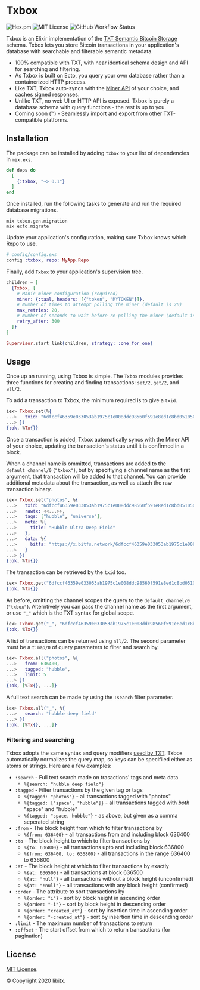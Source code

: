 # Txbox

![Hex.pm](https://img.shields.io/hexpm/v/txbox?color=informational)
![MIT License](https://img.shields.io/github/license/libitx/txbox?color=informational)
![GitHub Workflow Status](https://img.shields.io/github/workflow/status/libitx/txbox/Elixir%20CI)

Txbox is an Elixir implementation of the [TXT Semantic Bitcoin Storage](https://txt.network/) schema. Txbox lets you store Bitcoin transactions in your application's database with searchable and filterable semantic metadata.

* 100% compatible with TXT, with near identical schema design and API for searching and filtering.
* As Txbox is built on Ecto, you query your own database rather than a containerized HTTP process.
* Like TXT, Txbox auto-syncs with the [Miner API](https://github.com/bitcoin-sv/merchantapi-reference) of your choice, and caches signed responses.
* Unlike TXT, no web UI or HTTP API is exposed. Txbox is purely a database schema with query functions - the rest is up to you.
* Coming soon (™) - Seamlessly import and export from other TXT-compatible platforms.

## Installation

The package can be installed by adding `txbox` to your list of dependencies in `mix.exs`.


```elixir
def deps do
  [
    {:txbox, "~> 0.1"}
  ]
end
```

Once installed, run the following tasks to generate and run the required database migrations.

```console
mix txbox.gen.migration
mix ecto.migrate
```

Update your application's configuration, making sure Txbox knows which Repo to use.

```elixir
# config/config.exs
config :txbox, repo: MyApp.Repo
```      

Finally, add `Txbox` to your application's supervision tree.

```elixir
children = [
  {Txbox, [
    # Manic miner configuration (required)
    miner: {:taal, headers: [{"token", "MYTOKEN"}]},
    # Number of times to attempt polling the miner (default is 20)
    max_retries: 20,
    # Number of seconds to wait before re-polling the miner (default is 300 - 5 minutes)
    retry_after: 300
  ]}
]

Supervisor.start_link(children, strategy: :one_for_one)
```

## Usage

Once up an running, using Txbox is simple. The `Txbox` modules provides three functions for creating and finding transactions: `set/2`, `get/2`, and `all/2`.

To add a transaction to Txbox, the minimum required is to give a `txid`.

```elixir
iex> Txbox.set(%{
...>   txid: "6dfccf46359e033053ab1975c1e008ddc98560f591e8ed1c8bd051050992c110"
...> })
{:ok, %Tx{}}
```

Once a transaction is added, Txbox automatically syncs with the Miner API of your choice, updating the transaction's status until it is confirmed in a block.

When a channel name is ommitted, transactions are added to the `default_channel/0` (`"txbox"`), but by specifiying a channel name as the first argument, that transaction will be added to that channel. You can provide additional metadata about the transaction, as well as attach the raw transaction binary.

```elixir
iex> Txbox.set("photos", %{
...>   txid: "6dfccf46359e033053ab1975c1e008ddc98560f591e8ed1c8bd051050992c110",
...>   rawtx: <<...>>,
...>   tags: ["hubble", "universe"],
...>   meta: %{
...>     title: "Hubble Ultra-Deep Field"
...>   },
...>   data: %{
...>     bitfs: "https://x.bitfs.network/6dfccf46359e033053ab1975c1e008ddc98560f591e8ed1c8bd051050992c110.out.0.3"
...>   }
...> })
{:ok, %Tx{}}
```

The transaction can be retrieved by the `txid` too.

```elixir
iex> Txbox.get("6dfccf46359e033053ab1975c1e008ddc98560f591e8ed1c8bd051050992c110")
{:ok, %Tx{}}
```

As before, omitting the channel scopes the query to the `default_channel/0` (`"txbox"`). Alterntively you can pass the channel name as the first argument, or use `"_"` which is the TXT syntax for global scope.

```elixir
iex> Txbox.get("_", "6dfccf46359e033053ab1975c1e008ddc98560f591e8ed1c8bd051050992c110")
{:ok, %Tx{}}
```

A list of transactions can be returned using `all/2`. The second parameter must be a `t:map/0` of query parameters to filter and search by.

```elixir
iex> Txbox.all("photos", %{
...>   from: 636400,
...>   tagged: "hubble",
...>   limit: 5
...> })
{:ok, [%Tx{}, ...]}
```

A full text search can be made by using the `:search` filter parameter.

```elixir
iex> Txbox.all("_", %{
...>   search: "hubble deep field"
...> })
{:ok, [%Tx{}, ...]}
```

### Filtering and searching

Txbox adopts the same syntax and query modifiers [used by TXT](https://txt.network/#/?id=c-queries). Txbox automatically normalizes the query map, so keys can be specifiied either as atoms or strings. Here are a few examples:

* `:search` - Full text search made on trasactions' tags and meta data
  * `%{search: "hubble deep field"}`
* `:tagged` - Filter transactions by the given tag or tags
  * `%{tagged: "photos"}` - all transactions tagged with "photos"
  * `%{tagged: ["space", "hubble"]}` - all transactions tagged with *both* "space" and "hubble"
  * `%{tagged: "space, hubble"}` - as above, but given as a comma seperated string
* `:from` - The block height from which to filter transactions by
  * `%{from: 636400}` - all transactions from and including block 636400
* `:to` - The block height to which to filter transactions by
  * `%{to: 636800}` - all transactions upto and including block 636800
  * `%{from: 636400, to: 636800}` - all transactions in the range 636400 to 636800
* `:at` - The block height at which to filter transactions by exactly
  * `%{at: 636500}` - all transactions at block 636500
  * `%{at: "null"}` - all transactions without a block height (unconfirmed)
  * `%{at: "!null"}` - all transactions with any block height (confirmed)
* `:order` - The attribute to sort transactions by
  * `%{order: "i"}` - sort by block height in ascending order
  * `%{order: "-i"}` - sort by block height in descending order
  * `%{order: "created_at"}` - sort by insertion time in ascending order
  * `%{order: "-created_at"}` - sort by insertion time in descending order
* `:limit` - The maximum number of transactions to return
* `:offset` - The start offset from which to return transactions (for pagination)

## License

[MIT License](https://github.com/libitx/manic/blob/master/LICENSE.md).

© Copyright 2020 libitx.